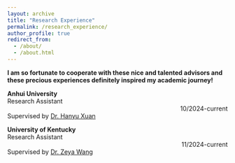 ```yaml
---
layout: archive
title: "Research Experience"
permalink: /research_experience/
author_profile: true
redirect_from: 
  - /about/
  - /about.html
---
```


**I am so fortunate to cooperate with these nice and talented advisors and these precious experiences definitely inspired my academic journey!**


**Anhui University**<br>
Research Assistant<span style="display: inline-block; width: 100%; text-align: right;">10/2024-current</span><br>
Supervised by [Dr. Hanyu Xuan](https://xuanhanyu.github.io/)

**University of Kentucky**<br>
Research Assistant<span style="display: inline-block; width: 100%; text-align: right;">11/2024-current</span><br>
Supervised by [Dr. Zeya Wang](https://zeyawang.github.io)

